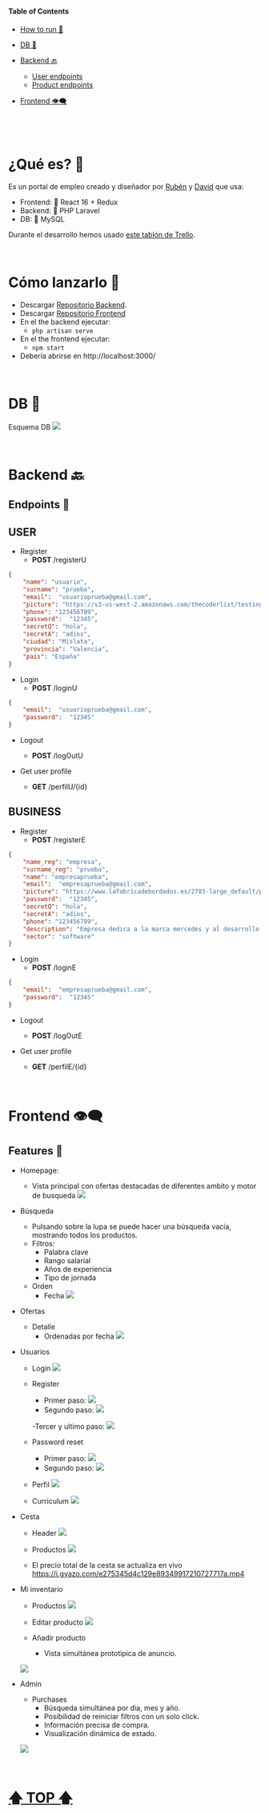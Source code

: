 
#

#### Table of Contents  

- [How to run 🚀](#How-to-run-)  
- [DB 💾](#DB-) 
- [Backend 🔙](#Backend-) 
	- [User endpoints](#USER)
	- [Product endpoints](#MOVIE)

- [Frontend 👁‍🗨](#Frontend-)  

#



<br>

# ¿Qué es? 👀

Es un portal de empleo creado y diseñador por [Rubén](https://github.com/rubeneitor) y [David](https://github.com/Dave86dev/) que usa:

- Frontend: 🌌 React 16 + Redux
- Backend: 🔸 PHP Laravel 
- DB: 🍃 MySQL 

Durante el desarrollo hemos usado [este tablón de Trello](https://trello.com/b/OY1doF76/urelated).


<br>

# Cómo lanzarlo 🚀

- Descargar [Repositorio Backend](https://github.com/Dave86dev/urelated-b).
- Descargar [Repositorio Frontend](https://github.com/rubeneitor/urelated-f)
- En el the backend ejecutar:
	- `php artisan serve`
- En el the frontend ejecutar:
	- `npm start`
- Debería abrirse en http://localhost:3000/


<br>

# DB 💾

Esquema DB
![](https://trello-attachments.s3.amazonaws.com/5e1f91537a519b60467910d8/1183x825/5e51f9d802a14358f11d9476697db190/b069e56af23f426d8c03c1f91c63acde.png)


<br>

# Backend 🔙

## **Endpoints** 📃

## USER

- Register
	- **POST** /registerU
```json
{
	"name": "usuario",
	"surname": "prueba",
	"email":  "usuarioprueba@gmail.com",
	"picture": "https://s3-us-west-2.amazonaws.com/thecoderlist/testing/coder-man-profile-pic.png",
	"phone": "123456789",
	"password":  "12345",
	"secretQ": "hola",
	"secretA": "adios",
	"ciudad": "Mislata",
	"provincia": "Valencia",
	"pais": "España"
}
```

- Login
	- **POST** /loginU
```json
{
	"email":  "usuarioprueba@gmail.com",
	"password":  "12345"
}
```

- Logout
	- **POST** /logOutU
	
- Get user profile
	- **GET** /perfilU/{id}


## BUSINESS

- Register
	- **POST** /registerE
```json
{
	"name_reg": "empresa",
	"surname_reg": "prueba",
	"name": "empresaprueba",
	"email":  "empresaprueba@gmail.com",
	"picture": "https://www.lafabricadebordados.es/2783-large_default/parche-bordado-mercedes-benz.jpg",
	"password":  "12345",
	"secretQ": "hola",
	"secretA": "adios",
	"phone": "123456789",
	"description": "Empresa dedica a la marca mercedes y al desarrollo de sus webs",
	"sector": "software"
}
```

- Login
	- **POST** /loginE
```json
{
	"email":  "empresaprueba@gmail.com",
	"password":  "12345"
}
```

- Logout
	- **POST** /logOutE
	
- Get user profile
	- **GET** /perfilE/{id}






<br>

# Frontend 👁‍🗨

## Features 📃

- Homepage:
	- Vista principal con ofertas destacadas de diferentes ambito y motor de busqueda
	![](https://trello-attachments.s3.amazonaws.com/5e1f2afd48fcff536d5f0134/5e2c072828afd87ca27ebe72/464b88ab9267918b05967d0d486989f3/d52c81a3205b765097693bb73b27d3d0.png)
	
- Búsqueda
	- Pulsando sobre la lupa se puede hacer una búsqueda vacía, mostrando todos los productos.
	- Filtros:
		- Palabra clave
		- Rango salarial
		- Años de experiencia
		- Tipo de jornada
	- Orden
		- Fecha
	![](https://i.gyazo.com/0d18a9e97158e40b8626e2c730b4deff.png)

- Ofertas
	- Detalle
		- Ordenadas por fecha
		![](https://i.gyazo.com/c1a20e45ec1bc4024409dcee1fe16843.png)
	
- Usuarios
	- Login
	![](https://i.gyazo.com/14e854eab0ceed98f52b1936a90fffe0.png)
	
	- Register
		- Primer paso:
	![](https://i.gyazo.com/929c2db7532a84df5d888b4c41b3f5c1.png)
		- Segundo paso:
	![](https://i.gyazo.com/ec542d80d5b288f180843136473d5c64.png)

		-Tercer y ultimo paso:
	![](https://i.gyazo.com/6fed2f25ce5c25535564e8a58fbc6a20.png)
	
	- Password reset
		- Primer paso:
	![](https://i.gyazo.com/a2bbbb531428c2c6e9408f9dc2eda959.png)
		- Segundo paso:
	![](https://i.gyazo.com/ef7b52b1b320ee583fbde7dcb6a21481.png)
	
	- Perfil
	![](https://i.gyazo.com/9a64f2c3690ee5666a98ad3615c15c2f.png)

	- Curriculum
	![](https://i.gyazo.com/6c359e97b45a940feaf7df75acac596b.png)
	
- Cesta
	- Header
	![](https://i.gyazo.com/fe2aa02770880de44ec2cdc942d8cef2.png)
	
	- Productos
	![](https://i.gyazo.com/665d95426cc1c2d1f58e67efd05ac2fb.png)
	
	- El precio total de la cesta se actualiza en vivo
	https://i.gyazo.com/e275345d4c129e89349917210727717a.mp4

- Mi inventario
	- Productos
	![](https://i.gyazo.com/a55c940bc027484e61141891be3d12d2.png)
	
	- Editar producto
	![](https://i.gyazo.com/523777829396378bf2e6d64ee9812860.png)

	- Añadir producto
		- Vista simultánea prototipica de anuncio.

	![](https://i.gyazo.com/a909c1294deb997a57167df6b57ccb5e.png)

- Admin
	- Purchases
		- Búsqueda simultánea por dia, mes y año.
		- Posibilidad de reiniciar filtros con un solo click.
		- Información precisa de compra.
		- Visualización dinámica de estado.
			
	![](https://i.gyazo.com/9c8710326111588ba67d7d34623588be.png)
	

<br>

# [🡅 TOP 🡅](#Table-of-Contents)  
